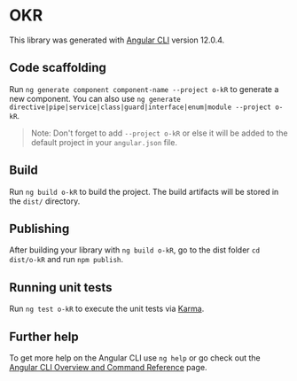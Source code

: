 # OKR

This library was generated with [Angular CLI](https://github.com/angular/angular-cli) version 12.0.4.

## Code scaffolding

Run `ng generate component component-name --project o-kR` to generate a new component. You can also use `ng generate directive|pipe|service|class|guard|interface|enum|module --project o-kR`.
> Note: Don't forget to add `--project o-kR` or else it will be added to the default project in your `angular.json` file. 

## Build

Run `ng build o-kR` to build the project. The build artifacts will be stored in the `dist/` directory.

## Publishing

After building your library with `ng build o-kR`, go to the dist folder `cd dist/o-kR` and run `npm publish`.

## Running unit tests

Run `ng test o-kR` to execute the unit tests via [Karma](https://karma-runner.github.io).

## Further help

To get more help on the Angular CLI use `ng help` or go check out the [Angular CLI Overview and Command Reference](https://angular.io/cli) page.
